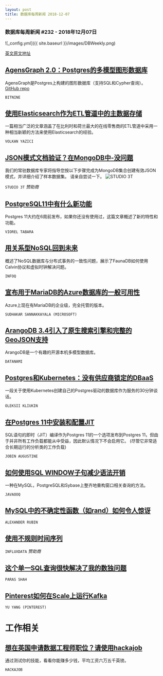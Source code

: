 ```yaml
---
layout: post
title: 数据库每周新闻 2018-12-07
---
```

### 数据库每周新闻 #232 - 2018年12月07日
![_config.yml]({{ site.baseurl }}/images/DBWeekly.png)


[英文原文地址](https://dbweekly.com/issues/232)

## [AgensGraph 2.0：Postgres的多模型图形数据库](https://www.postgresql.org/about/news/1909/)
AgensGraph是Postgres上构建的图形数据库（支持SQL和Cypher查询）。[GitHub repo](https://github.com/bitnine-oss/agensgraph)

`BITNINE`

## [使用Elasticsearch作为ETL管道中的主数据存储](https://vlkan.com/blog/post/2018/11/14/elasticsearch-primary-data-store/)
一篇相当广泛的文章涵盖了在比利时和荷兰最大的在线零售商的ETL管道中采用一种相当新颖的方法来使用Elasticsearch的经验。

`VOLKAN YAZICI`

## [JSON模式文档验证？在MongoDB中-没问题](https://studio3t.com/knowledge-base/articles/json-schema-mongodb/?utm_source=newsletter&utm_medium=cooper&utm_campaign=Nov18)
我们的常驻数据库专家将指导您按以下步骤完成为MongoDB集合创建有效JSON模式，并详细介绍了样本数据集。 请亲自尝试一下。
![STUDIO 3T](https://copm.s3.amazonaws.com/6c489049.png)

`STUDIO 3T` *赞助商*

## [PostgreSQL11中有什么新功能](https://severalnines.com/blog/whats-new-postgresql-11)
Postgres 11大约在6周前发布，如果你还没有使用过，这篇文章概述了新的特性和功能。

`VIOREL TABARA`

## [用关系型NoSQL回到未来](https://www.infoq.com/articles/relational-nosql-fauna)
概述了NoSQL数据库与分布式事务的一致性问题，展示了FaunaDB如何使用Calvin协议和虚拟时钟解决问题。

`INFOQ`

## [宣布用于MariaDB的Azure数据库的一般可用性](https://azure.microsoft.com/en-us/blog/announcing-the-general-availability-of-azure-database-for-mariadb/)
Azure上现在有MariaDB的企业级，完全托管的版本。

`SUDHAKAR SANNAKKAYALA (MICROSOFT)`

## [ArangoDB 3.4引入了原生搜索引擎和完整的GeoJSON支持](https://www.datanami.com/this-just-in/arangodb-3-4-introduces-native-search-engine-and-full-geojson-support/)
ArangoDB是一个有趣的开源本机多模型数据库。

`DATANAMI`

## [Postgres和Kubernetes：没有供应商锁定的DBaaS](https://www.youtube.com/watch?v=q26U2rQcqMw&feature=share)
一段关于使用Kubernetes创建自己的Postgres驱动的数据库作为服务的30分钟谈话。

`OLEKSII KLIUKIN`

## [在Postgres 11中安装和配置JIT](https://www.percona.com/blog/2018/11/19/installing-and-configuring-jit-in-postgresql-11/)
SQL语句的即时（JIT）编译作为Postgres 11的一个选项发布到Postgres 11，但由于并非所有工作负载都能从中受益，因此默认情况下不会启用它。
(尽管它非常适合长期运行的分析类的工作负载)

`JOBIN AUGUSTINE`

## [如何使用SQL WINDOW子句减少语法开销](https://blog.jooq.org/2018/09/20/how-to-reduce-syntactic-overhead-using-the-sql-window-clause/)
一种在MySQL，PostgreSQL和Sybase上整齐地重构窗口相关查询的方法。

`JAVAOOQ`

## [MySQL中的不确定性函数（如rand）如何令人惊讶](https://www.percona.com/blog/2018/12/05/nondeterministic-functions-in-mysql-i-e-rand-can-surprise-you/)

`ALEXANDER RUBIN`

## [使用不规则时间序列](https://www.influxdata.com/blog/working-with-irregular-time-series/)

`INFLUXDATA` *赞助商*

## [这个单一SQL查询很快解决了我的数独问题](http://oraclemine.com/sql-query-solved-sudoku-seconds/)

`PARAS SHAH`

## [Pinterest如何在Scale上运行Kafka](https://medium.com/pinterest-engineering/how-pinterest-runs-kafka-at-scale-ff9c6f735be)

`YU YANG (PINTEREST)`

# 工作相关

## [想在英国申请数据工程师职位？请使用hackajob](https://hackajob.co/p/discover?utm_source=cooperpress&utm_medium=paid&utm_campaign=db_nov_w4&utm_term=data)
通过测试你的技能，看看你能赚多少钱，平均工资六万五千英镑。

`HACKAJOB`

